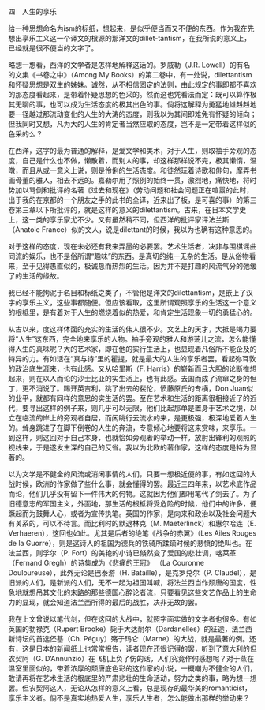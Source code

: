 四　人生的享乐

  

给一种思想命名为ism的标纸，想起来，是似乎便当而又不便的东西。作为我在先想出享乐主义这一个译文的根源的那洋文的dillet-tantism，在我所说的意义上，已经就是很不便当的文字了。

略想一想看，西洋的文学者是怎样地解释这话的。罗威勒（J.R. Lowell）的有名的文集《书卷之中》（Among My Books）的第二卷中，有一处说，dilettantism和怀疑思想是双生的姊妹。诚然，从不相信固定的法则，由此规定的事即都不喜欢的那态度看起来，是带着怀疑思想的色采的。然而这也凭看法而定：既可以算作极其无聊的事，也可以成为生活态度的极其出色的事。倘将这解释为勇猛地雄赳赳地要一径越过那流动变化的人生的大涛的态度，则我以为其间即难免有怀疑的倾向；但我同时又想，凡为大的人生的肯定者当然应取的态度，岂不是一定带着这样似的色采的么？

在西洋，这字的最为普通的解释，是爱文学和美术，对于人生，则取袖手旁观的态度，自己是什么也不做，懒散着，而别人的事，却这样那样说不完，极其懒惰，温暾，而且从或一意义上说，则是伶俐的生活态度。和徒然玩着诗歌和俳句，摩弄书画骨董的雅人，相去不远的。嘉勒尔用了照例的始终一贯，激烈地，痛快地，将时势加以骂倒和批评的名著《过去和现在》（劳动问题和社会问题正在喧嚣的此时，出于我的在京都的一个朋友之手的此书的全译，近来出了板，是可喜的事）的第三卷第三章以下所批评的，就是这样的意义的dilettantism。古来，在日本文学史上，这一类的享乐家尤不少。又有虽然稍不同，但西洋的批评家评法兰斯（Anatole France）似的文人，说是dilettant的时候，我以为也确有这种意思的。

对于这样的态度，现在未必还有我来弄墨的必要罢。艺术生活者，决非与围棋谣曲同流的娱乐，也不是俗所谓“趣味”的东西。是真切的纯一无杂的生活。是从俗物看来，至于见得愚直似的，极诚恳而热烈的生活。因为并不是打趣的风流气分的弛缓了的生活的缘故。

我已经不能拘泥于名目和标纸之类了，不管他是洋文的dilettantism，是嵌上了汉字的享乐主义，这些事都随便。但应该看取，这里所谓观照享乐的生活这一个意义的根柢里，是有着对于人生的燃烧着似的热爱，和肯定生活现象一切的勇猛心的。

从古以来，度这样体面的充实的生活的伟人很不少。文艺上的天才，大抵是竭力要将“人生”这东西，完全地来享乐的人物。袖手旁观的雅人和游荡儿之流，怎么能懂得人生的真味呢？大的艺术家，即在他的实行生活上，也显现着凡俗所不能企及的特异的力。有如活在“真与诗”里的瞿提，就是最大的人生的享乐者罢。看起弥耳敦的政治底生涯来，也有此感。又从哈里斯（F. Harris）的崭新而且大胆的论断推想起来，则在以人而论的沙士比亚的实生活上，也有此感。去国而成了流窜之身的但丁，更不消说了。踢开英吉利，跳了出去的裴伦，愤藤原氏的专横，Don Juan似的业平，就都有同样的意思的实生活的罢。至在艺术和生活的距离很相接近了的近代，要寻出这样的例子来，则几乎可以无限，他们比起那单是置身于艺术之境，以立在临流的岸上的旁观者自居，而闲眺行云流水的来，是更极强，极深地爱着人生的。耸身跳进了在脚下倒卷的人生的奔流，专意倾心地要将这来赏味，来享乐。一到这样，则这回对于自己本身，也就恰如旁观者的举动一样，放射出锋利的观照的视线来，于是遂发生深的自己的反省。我以为北欧的著作家，这样的态度是特为显著的。

以为文学是不健全的风流或消闲事情的人们，只要一想极近便的事，有如这回的大战时候，欧洲的作家做了些什么事，就会懂得的罢。最近三四年来，以艺术底作品而论，他们几乎没有留下一件伟大的何物。这就因为他们都用笔代了剑去了。为了旧德意志的军国主义，外面地，那生活的根柢将受危险的时候，他们中的许多，便蹶起而为鼓舞人心，或者为宣传执笔。英国的作家，是向来和政治以及社会问题大有关系的，可以不待言。而比利时的默退林克（M. Maeterlinck）和惠尔哈连（E. Verhaeren），这回也如此。尤其是后者的绝笔《战争的赤翼》（Les Ailes Rouges de la Guorre），则是这诗人的祖国为德兵的铁骑所蹂躏时候的悲愤的绝叫也。在法兰西，则孚尔（P. Fort）的美艳的小诗已倏然变了爱国的悲壮调，喀莱革（Fernand Gregh）的诗集成为《悲痛的王冠》 （La Couronne Douloureuse），此外无论是巴泰游（H. Bataille），是克罗兑尔（P. Claudel），是旧派的人们，是新派的人们，无不一起为祖国叫喊，将法兰西当作颓唐的国度，性急地就想吊其文化的末路的那些德国心醉论者流，只要看见这些文艺作品上的生命力的显现，就会知道法兰西所得的最后的战胜，决非无故的罢。

我在上文曾说以笔代剑，但在这回的大战中，就照字面实做的文学者也很多。有如英国的勃禄克（Rupert Brooke）毙于大达耐尔（Dardanelles）的征途，法兰西新诗坛的首选伾基（Ch. Péguy）殇于玛仑（Marne）的大战，就是最著的例。还有，这是日本的新闻纸上也常常报告，读者现在还很记得的罢，听到了意大利的但农契阿（G. D’Annunzio）在飞机上负了伤的话，人们究竟作何感想呢？对于蒸在温室里面似的，带着浓厚的颓唐底色彩的这作家的小说，一概嘲为不健全的人们，敢请再将在艺术生活的根底里的严肃悲壮的生命活动，努力之类的事，略为想一想罢。但农契阿这人，无论从怎样的意义上看，总是现存的最华美的romanticist，享乐主义者。倘不是真实地热爱人生，享乐人生者，怎么能做出那样的举动来？